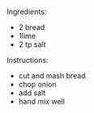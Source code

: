 Ingredients:
- 2 bread
- 1lime
- 2 tp salt

Instructions:
- cut and mash bread
- chop onion
- add salt
- hand mix well

